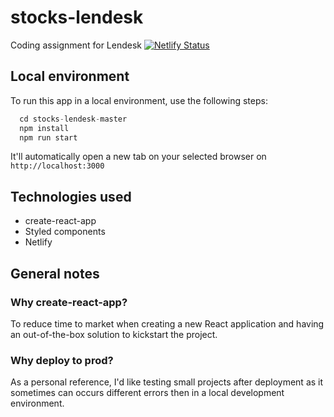 # stocks-lendesk
Coding assignment for Lendesk
[![Netlify Status](https://api.netlify.com/api/v1/badges/57961583-aedc-4dd3-96cc-c64f7f450dd2/deploy-status)](https://app.netlify.com/sites/trusting-ptolemy-33e1b0/deploys)

## Local environment
To run this app in a local environment, use the following steps:

```js
  cd stocks-lendesk-master
  npm install
  npm run start
```

It'll automatically open a new tab on your selected browser on `http://localhost:3000`

## Technologies used
  * create-react-app
  * Styled components
  * Netlify

## General notes

### Why create-react-app?
To reduce time to market when creating a new React application and having an out-of-the-box solution to kickstart the project.

### Why deploy to prod?
As a personal reference, I'd like testing small projects after deployment as it sometimes can occurs different errors then in a local development environment.

